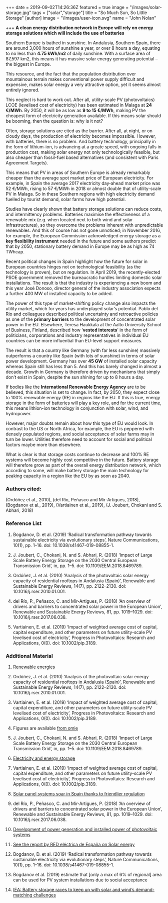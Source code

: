 +++
date = 2019-09-02T14:26:36Z
featured = true
image = "/images/solar-storage.jpg"
tags = ["solar","storage"]
title = "So Much Sun, So Little Storage"
[author]
image = "/images/user-icon.svg"
name = "John Nolan"

+++
__A clean energy distribution network in Europe will rely on energy storage solutions which will include the use of batteries__

Southern Europe is bathed in sunshine. In Andalusia, Southern Spain, there are around 3,000 hours of sunshine a year,  or over 8 hours a day, equating to no less than __4.75 kWh/m2__ of daily sunshine.  With a surface area of 87,597 km2, this means it has massive solar energy generating potential – the biggest in Europe. 

This resource, and the fact that the population distribution over mountainous terrain makes conventional power supply difficult and expensive, makes solar energy a very attractive option, yet it seems almost entirely ignored. 

This neglect is hard to work out. After all, utility-scale PV (photovoltaics) LCOE (levelised cost of electricity) has been estimated in Malaga at __24 €/MWh__. By 2050, it will be as low as __9 to 15 €/MWh__, making PV the cheapest form of electricity generation available.  If this means solar should be booming, then the question is: why is it not?

Often, storage solutions are cited as the barrier. After all, at night, or on cloudy days, the production of electricity becomes impossible. However, with batteries, there is no problem. And battery technology, principally in the form of lithium-ion, is advancing at a greate speed, with ongoing falls in production cost, making solar energy not only technologically feasible, but also cheaper than fossil-fuel based alternatives (and consistent with Paris Agreement Targets).

This means that PV in areas of Southern Europe is already remarkably cheaper than the average spot market price of European electricity. For example, in Spain the average 2017 electricity day‐ahead market price was 52 €/MWh, rising to 57 €/MWh in 2018  or almost double that of utility-scale PV in Malaga. So in these Southern regions with high electricity demand fuelled by tourist demand, solar farms have high potential.

Studies have clearly shown that battery storage solutions can reduce costs,  and intermittency problems. Batteries maximise the effectiveness of a renewable mix (e.g. when located next to both wind and solar infrastructures), so they overcome the problems inherent with unpredictable renewables. And this of course has not gone unnoticed; in November 2016, for example, the European Commission acknowledged energy storage as a __key flexibility instrument__ needed in the future  and some authors predict that by 2050, stationary battery demand in Europe may be as high as 74 TWhcap. 

Recent political changes in Spain highlight how the future for solar in European countries hinges not on technological feasibility (as the technology is proven), but on regulation. In April 2019, the recently-elected PSOE government removed the bureaucratic hurdles limiting domestic solar installations. The result is that the industry is experiencing a new boom and this year José Donoso, director general of the industry association expects a further 400 MW of installed capacity to be added. 

The power of this type of market-shifting policy change also impacts the utility market, which for years has underplayed solar’s potential. Pablo del Rio and colleagues  described political uncertainty and retroactive policies as one of the __primary barriers__ to the development of concentrated solar power in the EU. Elsewhere, Teresa Haukkala at the Aalto University School of Business, Finland, described how ‘__vested interests__’ in the form of politicians, corporations and industry representatives in individual EU countries can be more influential than EU-level support measures. 

The result is that a country like Germany (with far less sunshine) massively outperforms a country like Spain (with lots of sunshine) in terms of solar power development. Germany has over __45 GW__ of installed solar capacity  whereas Spain still has less than 5. And this has barely changed in almost a decade.  Growth in Germany is therefore driven by mechanisms that simply don’t exist in Spain, despite the sun shining for up to 8 hours a day.

If bodies like the __International Renewable Energy Agency__ are to be believed, this situation is set to change. In fact, by 2050, they expect close to 100% renewable energy (RE) in regions like the EU.  If this is true, energy storage in the form of batteries will play a key role, and for the current time, this means lithion-ion technology in conjunction with solar, wind, and hydropower.

However, major doubts remain about how this type of EU would look. In contrast to the US or North Africa, for example, the EU is peppered with densely populated regions, and social acceptance of solar farms may in turn be lower.  Utilities therefore need to account for social and political factors maybe more than elsewhere.

What is clear is that storage costs continue to decrease and 100% RE systems will become highly cost competitive in the future. Battery storage will therefore grow as part of the overall energy distribution network, which according to some, will make battery storage the main technology for peaking capacity in a region like the EU by as soon as 2040.


### Authors cited:

(Ordóñez et al., 2010), (del Río, Peñasco and Mir-Artigues, 2018), (Bogdanov et al., 2019), (Vartiainen et al., 2019), (J. Joubert, Chokani and S. Abhari, 2018)

### Reference List

1. Bogdanov, D. et al. (2019) ‘Radical transformation pathway towards sustainable electricity via evolutionary steps’, Nature Communications, 10(1), pp. 1–16. doi: 10.1038/s41467-019-08855-1.

2. J. Joubert, C., Chokani, N. and S. Abhari, R. (2018) ‘Impact of Large Scale Battery Energy Storage on the 2030 Central European Transmission Grid’, in, pp. 1–5. doi: 10.1109/EEM.2018.8469789.

3. Ordóñez, J. et al. (2010) ‘Analysis of the photovoltaic solar energy capacity of residential rooftops in Andalusia (Spain)’, Renewable and Sustainable Energy Reviews, 14(7), pp. 2122–2130. doi: 10.1016/j.rser.2010.01.001.

4. del Río, P., Peñasco, C. and Mir-Artigues, P. (2018) ‘An overview of drivers and barriers to concentrated solar power in the European Union’, Renewable and Sustainable Energy Reviews, 81, pp. 1019–1029. doi: 10.1016/j.rser.2017.06.038.

5. Vartiainen, E. et al. (2019) ‘Impact of weighted average cost of capital, capital expenditure, and other parameters on future utility-scale PV levelised cost of electricity’, Progress in Photovoltaics: Research and Applications, 0(0). doi: 10.1002/pip.3189.


### Additional Material

1. [Renewable energies](https://www.agenciaandaluzadelaenergia.es/en/renewable-energies)

2. Ordóñez, J. et al. (2010) ‘Analysis of the photovoltaic solar energy capacity of residential rooftops in Andalusia (Spain)’, Renewable and Sustainable Energy Reviews, 14(7), pp. 2122–2130. doi: 10.1016/j.rser.2010.01.001.

3. Vartiainen, E. et al. (2019) ‘Impact of weighted average cost of capital, capital expenditure, and other parameters on future utility-scale PV levelised cost of electricity’, Progress in Photovoltaics: Research and Applications, 0(0). doi: 10.1002/pip.3189.

4. Figures are available [from omie](http://m.omie.es/en/inicio?m=yes)

5. J. Joubert, C., Chokani, N. and S. Abhari, R. (2018) ‘Impact of Large Scale Battery Energy Storage on the 2030 Central European Transmission Grid’, in, pp. 1–5. doi: 10.1109/EEM.2018.8469789.

6. [Electricity and energy storage](https://www.world-nuclear.org/information-library/current-and-future-generation/electricity-and-energy-storage.aspx )

7. Vartiainen, E. et al. (2019) ‘Impact of weighted average cost of capital, capital expenditure, and other parameters on future utility-scale PV levelised cost of electricity’, Progress in Photovoltaics: Research and Applications, 0(0). doi: 10.1002/pip.3189.

8. [Solar panel systems soar in Spain thanks to friendlier regulation](https://elpais.com/elpais/2019/06/24/inenglish/1561389834_185650.html)

9. del Río, P., Peñasco, C. and Mir-Artigues, P. (2018) ‘An overview of drivers and barriers to concentrated solar power in the European Union’, Renewable and Sustainable Energy Reviews, 81, pp. 1019–1029. doi: 10.1016/j.rser.2017.06.038.

10. [Development of power generation and installed power of photovoltaic systems](https://www.erneuerbare-energien.de/EE/Redaktion/DE/Textbausteine/Banner/banner_photovoltaik.html)


11. [See the report by RED eléctrica de España on Solar energy](https://www.ree.es/es/datos/publicaciones/informe-de-energias-renovables/informe-2018) 

12. Bogdanov, D. et al. (2019) ‘Radical transformation pathway towards sustainable electricity via evolutionary steps’, Nature Communications, 10(1), pp. 1–16. doi: 10.1038/s41467-019-08855-1.

13. Bogdanov et al. (2019) estimate that [only a max of 6% of regional] area can be used for PV system installations due to social acceptance

14. [IEA: Battery storage races to keep up with solar and wind’s demand-matching challenges](https://energypost.eu/iea-battery-storage-races-to-keep-up-with-solar-and-winds-demand-matching-challenges/)